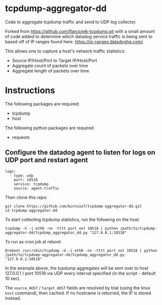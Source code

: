 # tcpdump-aggregator-dd

Code to aggregate tcpdump traffic and send to UDP log collector.

Forked from https://github.com/flarco/elk-tcpdump.git with a small amount of code added to determine which datadog service traffic is being sent to based off of IP ranges found here: https://ip-ranges.datadoghq.com/.

This allows one to capture a host's network traffic statistics:
  - Source IP/Host/Port to Target IP/Host/Port
  - Aggregate count of packets over time
  - Aggregate length of packets over time

# Instructions

The following packages are required:
- tcpdump
- host

The following python packages are required:
- requests

## Configure the datadog agent to listen for logs on UDP port and restart agent

```
logs:
  - type: udp
    port: 10518
    service: tcpdump
    source: agent-traffic
```

Then clone this repo:
```
git clone https://github.com/burnsie7/tcpdump-aggregator-dd.git
cd tcpdump-aggregator-dd
```

To start collecting tcpdump statistics, run the following on the host:
```
tcpdump -U -i eth0 -nn -tttt port not 10518 | python /path/to/tcpdump-aggregator-dd/tcpdump_aggregator_dd.py "127.0.0.1:10518"
 ```

To run as cron job at reboot:

```
@reboot /usr/sbin/tcpdump -U -i eth0 -nn -tttt port not 10518 | python /path/to/tcpdump-aggregator-dd/tcpdump_aggregator_dd.py "127.0.0.1:10518"
```

In the example above, the tcpdump aggregates will be sent over to host 127.0.0.1 / port 10518 via UDP every interval specified (in the script - default 10 sec).

The `source_HOST` / `target_HOST` fields are resolved by trial (using the linux `host` command), then cached. If no hostname is returned, the IP is stored instead.
